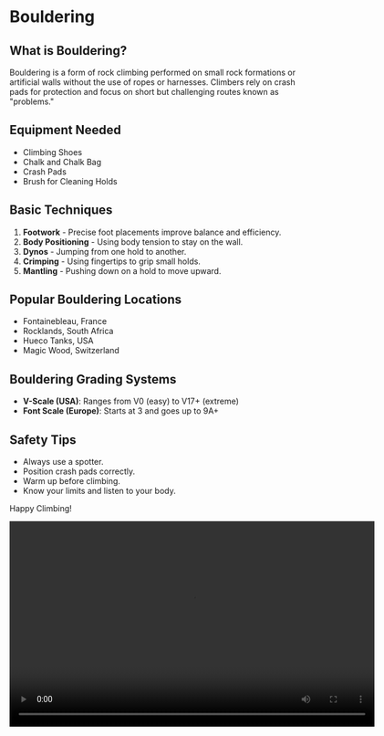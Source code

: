 # Bouldering

## What is Bouldering?
Bouldering is a form of rock climbing performed on small rock formations or artificial walls without the use of ropes or harnesses. Climbers rely on crash pads for protection and focus on short but challenging routes known as "problems."

## Equipment Needed
- Climbing Shoes
- Chalk and Chalk Bag
- Crash Pads
- Brush for Cleaning Holds

## Basic Techniques
1. **Footwork** - Precise foot placements improve balance and efficiency.
2. **Body Positioning** - Using body tension to stay on the wall.
3. **Dynos** - Jumping from one hold to another.
4. **Crimping** - Using fingertips to grip small holds.
5. **Mantling** - Pushing down on a hold to move upward.

## Popular Bouldering Locations
- Fontainebleau, France
- Rocklands, South Africa
- Hueco Tanks, USA
- Magic Wood, Switzerland

## Bouldering Grading Systems
- **V-Scale (USA)**: Ranges from V0 (easy) to V17+ (extreme)
- **Font Scale (Europe)**: Starts at 3 and goes up to 9A+

## Safety Tips
- Always use a spotter.
- Position crash pads correctly.
- Warm up before climbing.
- Know your limits and listen to your body.

Happy Climbing!

<video width="640" height="360" controls>
  <source src="./video.mp4" type="video/mp4">
  Your browser does not support the video tag.
</video>
